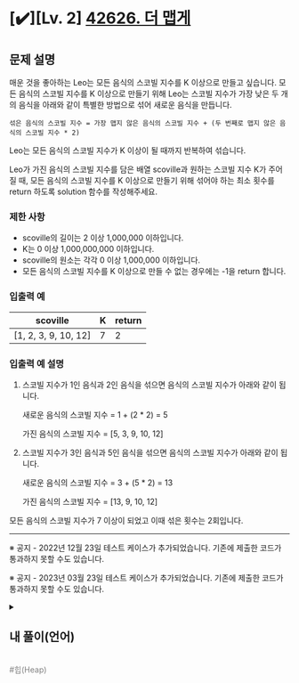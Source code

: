 
# [✔️][Lv. 2] [42626. 더 맵게](https://school.programmers.co.kr/learn/courses/30/lessons/42626#)


문제 설명
-----

매운 것을 좋아하는 Leo는 모든 음식의 스코빌 지수를 K 이상으로 만들고 싶습니다. 모든 음식의 스코빌 지수를 K 이상으로 만들기 위해 Leo는 스코빌 지수가 가장 낮은 두 개의 음식을 아래와 같이 특별한 방법으로 섞어 새로운 음식을 만듭니다.

```
섞은 음식의 스코빌 지수 = 가장 맵지 않은 음식의 스코빌 지수 + (두 번째로 맵지 않은 음식의 스코빌 지수 * 2)
```

Leo는 모든 음식의 스코빌 지수가 K 이상이 될 때까지 반복하여 섞습니다.  

Leo가 가진 음식의 스코빌 지수를 담은 배열 scoville과 원하는 스코빌 지수 K가 주어질 때, 모든 음식의 스코빌 지수를 K 이상으로 만들기 위해 섞어야 하는 최소 횟수를 return 하도록 solution 함수를 작성해주세요.

### 제한 사항

* scoville의 길이는 2 이상 1,000,000 이하입니다.
* K는 0 이상 1,000,000,000 이하입니다.
* scoville의 원소는 각각 0 이상 1,000,000 이하입니다.
* 모든 음식의 스코빌 지수를 K 이상으로 만들 수 없는 경우에는 -1을 return 합니다.

### 입출력 예

| scoville | K | return |
| --- | --- | --- |
| [1, 2, 3, 9, 10, 12] | 7 | 2 |

### 입출력 예 설명

1. 스코빌 지수가 1인 음식과 2인 음식을 섞으면 음식의 스코빌 지수가 아래와 같이 됩니다.  
   
   새로운 음식의 스코빌 지수 = 1 + (2 \* 2) = 5  
   
   가진 음식의 스코빌 지수 = [5, 3, 9, 10, 12]
2. 스코빌 지수가 3인 음식과 5인 음식을 섞으면 음식의 스코빌 지수가 아래와 같이 됩니다.  
   
   새로운 음식의 스코빌 지수 = 3 + (5 \* 2) = 13  
   
   가진 음식의 스코빌 지수 = [13, 9, 10, 12]

모든 음식의 스코빌 지수가 7 이상이 되었고 이때 섞은 횟수는 2회입니다.

---

※ 공지 - 2022년 12월 23일 테스트 케이스가 추가되었습니다. 기존에 제출한 코드가 통과하지 못할 수도 있습니다.  

※ 공지 - 2023년 03월 23일 테스트 케이스가 추가되었습니다. 기존에 제출한 코드가 통과하지 못할 수도 있습니다.



<details>
  <summary><h2>내 풀이(언어)</h2></summary>
  
  ### 정답 코드

  ```python
   import heapq

   def solution(scoville, K):
      heapq.heapify(scoville)
      cnt = 0
      while scoville[0] < K:
         try:
               s1 = heapq.heappop(scoville)
               s2 = heapq.heappop(scoville)
               s3 = s1 + (s2 * 2)
               heapq.heappush(scoville, s3)
               cnt += 1
         except:
               return -1
      return cnt
  ```

  ### 1차 시도

  ```python
   import heapq

   def solution(scoville, K):
      heapq.heapify(scoville)
      cnt = 0
      while scoville[0] < K:
         s1 = heapq.heappop(scoville)
         s2 = heapq.heappop(scoville)
         s3 = s1 + (s2 * 2)
         heapq.heappush(scoville, s3)
         cnt += 1
      return cnt
  ```
  스코빌을 섞는 기준이 가장 낮은 스코빌 지수를 지닌 음식 + (두 번째로 낮은 스코빌 지수를 가진 음식 * 2)이므로 최소 힙을 통해 자료 구조를 만들고,
  최소 스코빌을 가진 2개를 pop해서 계산을 진행 한 후 다시 push하는 방식을 고안했다.

  ---
  <div align=center>
      <img width="964" height="788" alt="Image" src="https://github.com/user-attachments/assets/d35f153e-c402-4757-8b21-b8b10f2f00b2" />
  </div>

  모든 음식을 섞었음에도 만들 수 없는 경우를 빼먹어서 리스트가 모두 사용된 이후에도 계속 반복되기 때문에 Out of lange 에러가 발생했을 것이다.

  따라서 try except를 통해 예외 상황이 발생하면 (= 리스트가 비었음에도 반복문이 계속될 경우) -1을 반환하도록 고친다.

  ### 2차 시도

   ```python
   import heapq

   def solution(scoville, K):
      heapq.heapify(scoville)
      cnt = 0
      while scoville[0] < K:
         try:
               s1 = heapq.heappop(scoville)
               s2 = heapq.heappop(scoville)
               s3 = s1 + (s2 * 2)
               heapq.heappush(scoville, s3)
               cnt += 1
         except:
               return -1
      return cnt
  ```
  ---

  <img width="967" height="798" alt="Image" src="https://github.com/user-attachments/assets/871b2899-678e-4fd5-933e-993f67525370" />

  정답!

  ### 풀이에 대한 고찰

  오랜만에 다시 문제를 푸는데 힙에 대해 까먹어서 다시 보고 했다.  
  

  >💡 **Heap(힙)** ([참고 링크](https://valur.tistory.com/entry/programmers-JavaScript-%EB%8D%94-%EB%A7%B5%EA%B2%8C-42626))<br>
  > <br>
  > Heap(힙)은 이진트리 형태의 자료 구조임  
  > 힙에는 두 가지 종류가 있는데 각 노드 값이 자식 노드보다 크거나 같은 "최소 힙"(=내림차순),  
  > 각 노드의 값이 자식 노드보다 작거나 같은 "최대 힙"(=오름차순)이 있음  
  > 즉 리프 노드(제일 마지막 노드)의 값이 제일 작다! 그러면 "최소 힙"이고 제일 크다! 그러면 "최대 힙"임  
  > 힙은 Python의 내장 라이브러리인 heapq를 통해 사용할 수 있음(import heapq)    
  > heapq는 기본적으로 최소 힙으로 구현되어 있으며 최대 힙을 사용하기 위해서는 value를 음수로 바꾸는 꼼수가 필요함  
  >  
  >(예시)
  >```
  > import heapq
  > heap = []
  > values = [1,5,3,2,4]
  > # 아래 for문을 실행시키고 나면 heap은 [-5,-4,-3,-1,-2]가 된다.
  > for value in values:
  >    heapq.heappush(heap, -value)
  > # 아래 for문을 실행시키면 5,4,3,2,1이 출력된다. 즉, 큰 숫자부터 출력이 된다.
  > for i in range(5):
  >    print(-heapq.heappop(heap))
  >```
  > heapq에는 주요 3가지 기능이 있음  
  > heapq.heappop(heap)은 우리가 흔히 말하는 pop 기능과 동일하게 값을 뽑아 옴  
  > heapq.heappush(heap, value)는 우리가 흔히 말하는 push 기능과 동일하게 값을 집어 넣음   
  >단, 여기서 위의 두 기능은 힙의 불변성을 해치지 않게 집어넣음 즉, 리프 노드에 바로 집어 넣은는게 아니라 최소 힙(또는 최대 힙)을 유지하며 값을 집어넣음 따라서 자동 정렬되는 효과가 존재함  
  > heapq.heapify(list)는 리스트를 최소 힙으로 바꿔줌 만약, 최대 힙으로 사용하고 싶다면 위와 비슷하게 부호 반전의 꼼수를 사용해야함

  ## 회고
  오랜만에 다시풀어서 heap에 사용법에 대해서는 조금 검색해보고 풀었지만, 풀이 방식이 바로 떠올랐던 것을 보면 그래도 예전에 쌩으로 풀었을 때 보단 좀 더 알고리즘에 익숙해진 느낌이었다. 
</details>
<br>
<span style="color:gray"> #힙(Heap) </span>
